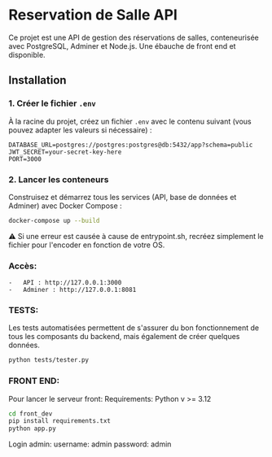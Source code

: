 # Reservation de Salle API

Ce projet est une API de gestion des réservations de salles, conteneurisée avec PostgreSQL, Adminer et Node.js.
Une ébauche de front end et disponible.

## Installation

### 1. Créer le fichier `.env`

À la racine du projet, créez un fichier `.env` avec le contenu suivant (vous pouvez adapter les valeurs si nécessaire) :

```env
DATABASE_URL=postgres://postgres:postgres@db:5432/app?schema=public
JWT_SECRET=your-secret-key-here
PORT=3000
```

### 2. Lancer les conteneurs

Construisez et démarrez tous les services (API, base de données et Adminer) avec Docker Compose :

```bash
docker-compose up --build
```
⚠️ Si une erreur est causée à cause de entrypoint.sh, recréez simplement le fichier pour l'encoder en fonction de votre OS.

### Accès:
	-	API : http://127.0.0.1:3000
	-	Adminer : http://127.0.0.1:8081


### TESTS:
Les tests automatisées permettent de s'assurer du bon fonctionnement de tous les composants du backend, mais également de créer quelques données.
```bash
python tests/tester.py
```

### FRONT END:

Pour lancer le serveur front:
Requirements: Python v >= 3.12

```bash
cd front_dev
pip install requirements.txt
python app.py
```

Login admin: 
username: admin	
password: admin
